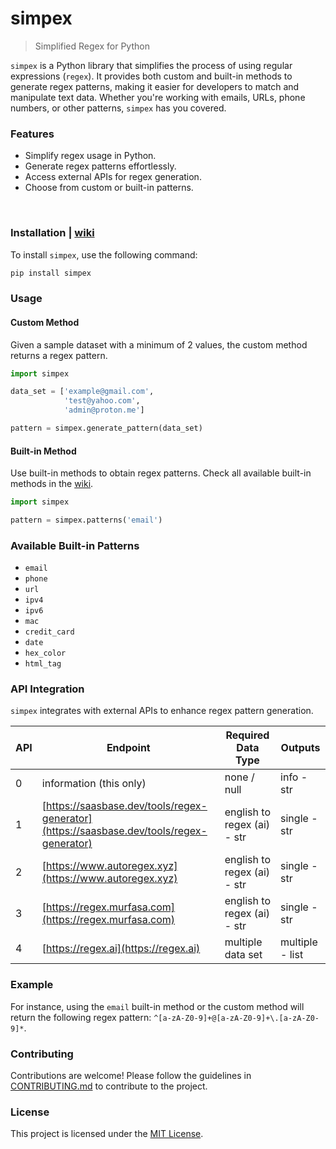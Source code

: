 # simpex 
> Simplified Regex for Python

`simpex` is a Python library that simplifies the process of using regular expressions (`regex`). It provides both custom and built-in methods to generate regex patterns, making it easier for developers to match and manipulate text data. Whether you're working with emails, URLs, phone numbers, or other patterns, `simpex` has you covered.

### Features
- Simplify regex usage in Python.
- Generate regex patterns effortlessly.
- Access external APIs for regex generation.
- Choose from custom or built-in patterns.

<br>

### Installation | [wiki](wiki/Getting-Started#installation)

To install `simpex`, use the following command:

```bash
pip install simpex
```

### Usage

#### Custom Method

Given a sample dataset with a minimum of 2 values, the custom method returns a regex pattern.

```python
import simpex

data_set = ['example@gmail.com',
            'test@yahoo.com',
            'admin@proton.me']

pattern = simpex.generate_pattern(data_set)
```

#### Built-in Method

Use built-in methods to obtain regex patterns. Check all available built-in methods in the [wiki](wiki_link).

```python
import simpex

pattern = simpex.patterns('email')
```

### Available Built-in Patterns

- `email`
- `phone`
- `url`
- `ipv4`
- `ipv6`
- `mac`
- `credit_card`
- `date`
- `hex_color`
- `html_tag`

### API Integration

`simpex` integrates with external APIs to enhance regex pattern generation.

| API  | Endpoint                                  | Required Data Type | Outputs         |
| ---- | ----------------------------------------- | ------------------ | --------------- |
| 0    | information (this only)                   | none / null        | info - str      |
| 1    | [https://saasbase.dev/tools/regex-generator](https://saasbase.dev/tools/regex-generator) | english to regex (ai) - str | single - str   |
| 2    | [https://www.autoregex.xyz](https://www.autoregex.xyz) | english to regex (ai) - str | single - str   |
| 3    | [https://regex.murfasa.com](https://regex.murfasa.com) | english to regex (ai) - str | single - str   |
| 4    | [https://regex.ai](https://regex.ai)       | multiple data set | multiple - list |

### Example

For instance, using the `email` built-in method or the custom method will return the following regex pattern: `^[a-zA-Z0-9]+@[a-zA-Z0-9]+\.[a-zA-Z0-9]*`.

### Contributing

Contributions are welcome! Please follow the guidelines in [CONTRIBUTING.md](CONTRIBUTING.md) to contribute to the project.

### License

This project is licensed under the [MIT License](LICENSE).
